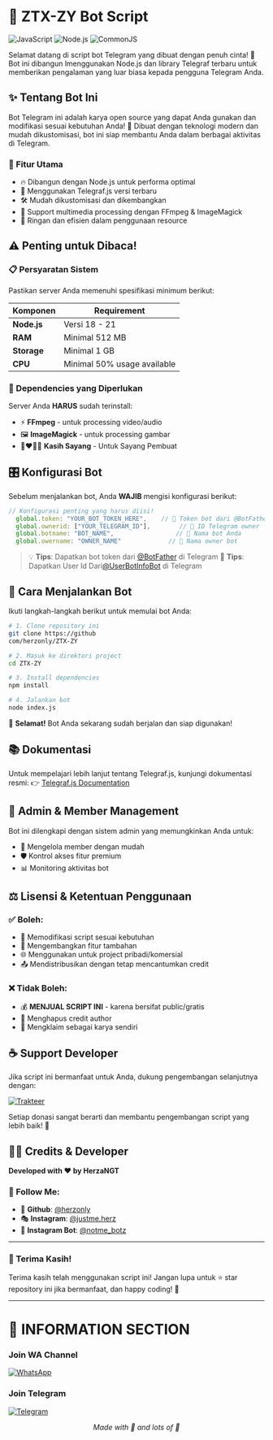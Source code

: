 # 🤖 ZTX-ZY Bot Script

![JavaScript](https://img.shields.io/badge/JavaScript-F7DF1E?style=for-the-badge&logo=javascript&logoColor=black)
![Node.js](https://img.shields.io/badge/Node.js-43853D?style=for-the-badge&logo=node.js&logoColor=white)
![CommonJS](https://img.shields.io/badge/CommonJS-339933?style=for-the-badge&logo=node.js&logoColor=white)

Selamat datang di script bot Telegram yang dibuat dengan penuh cinta! 💝 Bot ini dibangun lmenggunakan Node.js dan library Telegraf terbaru untuk memberikan pengalaman yang luar biasa kepada pengguna Telegram Anda.

## ✨ Tentang Bot Ini

Bot Telegram ini adalah karya open source yang dapat Anda gunakan dan modifikasi sesuai kebutuhan Anda! 🎨 Dibuat dengan teknologi modern dan mudah dikustomisasi, bot ini siap membantu Anda dalam berbagai aktivitas di Telegram.

### 🚀 Fitur Utama
- 🔥 Dibangun dengan Node.js untuk performa optimal
- 📱 Menggunakan Telegraf.js versi terbaru
- 🛠️ Mudah dikustomisasi dan dikembangkan
- 🎯 Support multimedia processing dengan FFmpeg & ImageMagick
- 💾 Ringan dan efisien dalam penggunaan resource

## ⚠️ Penting untuk Dibaca!

### 📋 Persyaratan Sistem
Pastikan server Anda memenuhi spesifikasi minimum berikut:

| Komponen | Requirement |
|----------|-------------|
| **Node.js** | Versi 18 - 21 |
| **RAM** | Minimal 512 MB |
| **Storage** | Minimal 1 GB |
| **CPU** | Minimal 50% usage available |

### 🔧 Dependencies yang Diperlukan
Server Anda **HARUS** sudah terinstall:
- ⚡ **FFmpeg** - untuk processing video/audio
- 🖼️ **ImageMagick** - untuk processing gambar
- 👨‍❤️‍💋‍👨 **Kasih Sayang** - Untuk Sayang Pembuat

## 🎛️ Konfigurasi Bot

Sebelum menjalankan bot, Anda **WAJIB** mengisi konfigurasi berikut:

```javascript
// Konfigurasi penting yang harus diisi!
  global.token: "YOUR_BOT_TOKEN_HERE",    // 🔑 Token bot dari @BotFather
  global.ownerid: ["YOUR_TELEGRAM_ID"],        // 👤 ID Telegram owner
  global.botname: "BOT_NAME",                 // 🤖 Nama bot Anda
  global.owername: "OWNER_NAME"             // 👑 Nama owner bot
```

> 💡 **Tips**: Dapatkan bot token dari [@BotFather](https://t.me/BotFather) di Telegram
> 🌟 **Tips**: Dapatkan User Id Dari[@UserBotInfoBot](https://t.me/UserBotInfoBot) di Telegram
## 🚀 Cara Menjalankan Bot

Ikuti langkah-langkah berikut untuk memulai bot Anda:

```bash
# 1. Clone repository ini
git clone https://github
com/herzonly/ZTX-ZY

# 2. Masuk ke direktori project
cd ZTX-ZY

# 3. Install dependencies
npm install

# 4. Jalankan bot
node index.js
```

🎉 **Selamat!** Bot Anda sekarang sudah berjalan dan siap digunakan!

## 📚 Dokumentasi

Untuk mempelajari lebih lanjut tentang Telegraf.js, kunjungi dokumentasi resmi:
👉 [Telegraf.js Documentation](https://telegraf.js.org/)

## 🤝 Admin & Member Management

Bot ini dilengkapi dengan sistem admin yang memungkinkan Anda untuk:
- 👑 Mengelola member dengan mudah
- 🛡️ Kontrol akses fitur premium
- 📊 Monitoring aktivitas bot

## ⚖️ Lisensi & Ketentuan Penggunaan

### ✅ Boleh:
- 🔧 Memodifikasi script sesuai kebutuhan
- 🎨 Mengembangkan fitur tambahan
- 🌐 Menggunakan untuk project pribadi/komersial
- 📤 Mendistribusikan dengan tetap mencantumkan credit

### ❌ Tidak Boleh:
- 💰 **MENJUAL SCRIPT INI** - karena bersifat public/gratis
- 🚫 Menghapus credit author
- 📝 Mengklaim sebagai karya sendiri

## ☕ Support Developer

Jika script ini bermanfaat untuk Anda, dukung pengembangan selanjutnya dengan:

[![Trakteer](https://img.shields.io/badge/Trakteer-FF6B6B?style=for-the-badge&logo=ko-fi&logoColor=white)](https://trakteer.id/herzja)

Setiap donasi sangat berarti dan membantu pengembangan script yang lebih baik! 🙏

## 👨‍💻 Credits & Developer

**Developed with ❤️ by HerzaNGT**

### 📱 Follow Me:
- 📸 **Github**: [@herzonly](https://github.com/herzonly)
- 🎭 **Instagram**: [@justme.herz](https://instagram.com/justme.herz)
- 🤖 **Instagram Bot**: [@notme_botz](https://instagram.com/notme_botz)

---

### 🌟 Terima Kasih!
Terima kasih telah menggunakan script ini! Jangan lupa untuk ⭐ star repository ini jika bermanfaat, dan happy coding! 🚀

---

# 📣 INFORMATION SECTION
### Join WA Channel
[![WhatsApp](https://img.shields.io/badge/WhatsApp-25D366?style=for-the-badge&logo=whatsapp&logoColor=white)](https://whatsapp.com/channel/0029VaGVOvq1iUxY6WgHLv2R)
### Join Telegram 
[![Telegram](https://img.shields.io/badge/Telegram-2CA5E0?style=for-the-badge&logo=telegram&logoColor=white)](https://t.me/nmbtz_md)

<div align="center">
  <i>Made with 📱 and lots of 🍵</i>
</div>
